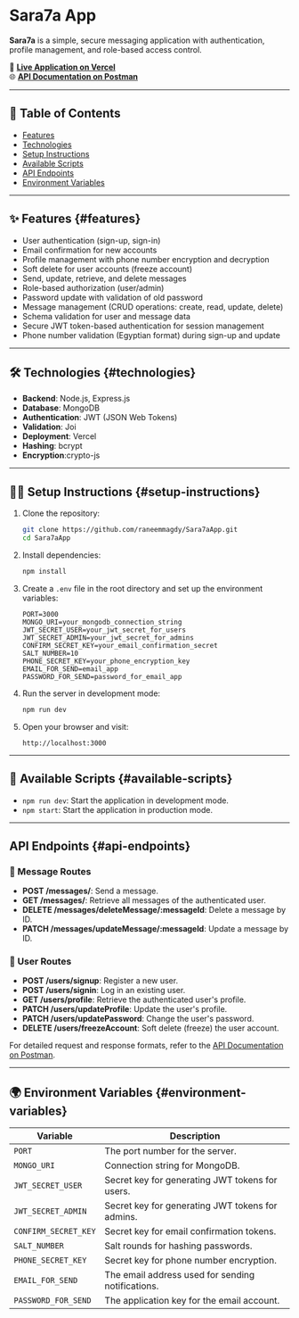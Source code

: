 
# Sara7a App

**Sara7a** is a simple, secure messaging application with authentication, profile management, and role-based access control.

🚀 **[Live Application on Vercel](https://sara7a-app-nine.vercel.app/)**  
🌐 **[API Documentation on Postman](https://documenter.getpostman.com/view/26311189/2sAYJ7fyYU)**

---

## 🔖 Table of Contents

- [Features](#features)
- [Technologies](#technologies)
- [Setup Instructions](#setup-instructions)
- [Available Scripts](#available-scripts)
- [API Endpoints](#api-endpoints)
- [Environment Variables](#environment-variables)


---

## ✨ Features {#features}
- User authentication (sign-up, sign-in)
- Email confirmation for new accounts
- Profile management with phone number encryption and decryption
- Soft delete for user accounts (freeze account)
- Send, update, retrieve, and delete messages
- Role-based authorization (user/admin)
- Password update with validation of old password
- Message management (CRUD operations: create, read, update, delete)
- Schema validation for user and message data
- Secure JWT token-based authentication for session management
- Phone number validation (Egyptian format) during sign-up and update
  
---

## 🛠️ Technologies {#technologies}

- **Backend**: Node.js, Express.js
- **Database**: MongoDB
- **Authentication**: JWT (JSON Web Tokens)
- **Validation**: Joi
- **Deployment**: Vercel
- **Hashing**: bcrypt
- **Encryption**:crypto-js

---

## 🧑‍💻 Setup Instructions {#setup-instructions}

1. Clone the repository:

   ```bash
   git clone https://github.com/raneemmagdy/Sara7aApp.git
   cd Sara7aApp
   ```

2. Install dependencies:

   ```bash
   npm install
   ```

3. Create a `.env` file in the root directory and set up the environment variables:

   ```plaintext
   PORT=3000
   MONGO_URI=your_mongodb_connection_string
   JWT_SECRET_USER=your_jwt_secret_for_users
   JWT_SECRET_ADMIN=your_jwt_secret_for_admins
   CONFIRM_SECRET_KEY=your_email_confirmation_secret
   SALT_NUMBER=10
   PHONE_SECRET_KEY=your_phone_encryption_key
   EMAIL_FOR_SEND=email_app
   PASSWORD_FOR_SEND=password_for_email_app
   ```

4. Run the server in development mode:

   ```bash
   npm run dev
   ```

5. Open your browser and visit:

   ```plaintext
   http://localhost:3000
   ```

---

## 🏃 Available Scripts {#available-scripts}

- `npm run dev`: Start the application in development mode.
- `npm start`: Start the application in production mode.

---

##  API Endpoints {#api-endpoints}

### 💬 Message Routes

- **POST /messages/**: Send a message.
- **GET /messages/**: Retrieve all messages of the authenticated user.
- **DELETE /messages/deleteMessage/:messageId**: Delete a message by ID.
- **PATCH /messages/updateMessage/:messageId**: Update a message by ID.

### 🧑 User Routes

- **POST /users/signup**: Register a new user.
- **POST /users/signin**: Log in an existing user.
- **GET /users/profile**: Retrieve the authenticated user's profile.
- **PATCH /users/updateProfile**: Update the user's profile.
- **PATCH /users/updatePassword**: Change the user's password.
- **DELETE /users/freezeAccount**: Soft delete (freeze) the user account.

For detailed request and response formats, refer to the [API Documentation on Postman](https://documenter.getpostman.com/view/26311189/2sAYJ7fyYU).

---

## 🌍 Environment Variables {#environment-variables}

| Variable             | Description                                      |
| -------------------- | ------------------------------------------------ |
| `PORT`               | The port number for the server.                  |
| `MONGO_URI`          | Connection string for MongoDB.                   |
| `JWT_SECRET_USER`    | Secret key for generating JWT tokens for users.  |
| `JWT_SECRET_ADMIN`   | Secret key for generating JWT tokens for admins. |
| `CONFIRM_SECRET_KEY` | Secret key for email confirmation tokens.        |
| `SALT_NUMBER`        | Salt rounds for hashing passwords.               |
| `PHONE_SECRET_KEY`   | Secret key for phone number encryption.          |
| `EMAIL_FOR_SEND`    | The email address used for sending notifications. |
| `PASSWORD_FOR_SEND` | The application key for the email account.        |



